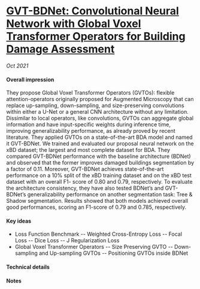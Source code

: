 
# [GVT-BDNet: Convolutional Neural Network with Global Voxel Transformer Operators for Building Damage Assessment](https://note.youdao.com/old-web/#/file/WEBcb78ae837a8210f167c659933c318d1a/pdf/WEB02ca0b89ba9f8f62e89af2e55ed7f7ec/)


_Oct 2021_

#### Overall impression
They propose Global Voxel Transformer Operators (GVTOs): flexible
attention-operators originally proposed for Augmented Microscopy that
can replace up-sampling, down-sampling, and size-preserving convolutions
within either a U-Net or a general CNN architecture without any limitation.
Dissimilar to local operators, like convolutions, GVTOs can aggregate global
information and have input-specific weights during inference time, improving
generalizability performance, as already proved by recent literature.
They applied GVTOs on a state-of-the-art BDA model and named it GVT-BDNet. We trained and evaluated our proposal neural network on the xBD
dataset; the largest and most complete dataset for BDA. They compared GVT-BDNet performance with the baseline architecture (BDNet) and observed that
the former improves damaged buildings segmentation by a factor of 0.11.
Moreover, GVT-BDNet achieves state-of-the-art performance on a 10% split
of the xBD training dataset and on the xBD test dataset with an overall F1-
score of 0.80 and 0.79, respectively.
To evaluate the architecture consistency, they have also tested BDNet’s
and GVT-BDNet’s generalizability performance on another segmentation
task: Tree & Shadow segmentation. Results showed that both models
achieved overall good performances, scoring an F1-score of 0.79 and 0.785,
respectively.
 
#### Key ideas
- Loss Function Benchmark
-- Weighted Cross-Entropy Loss
-- Focal Loss
-- Dice Loss
-- J Regularization Loss
- Global Voxel Transformer Operators
-- Size Preserving GVTO
-- Down-sampling and Up-sampling GVTOs
-- Positioning GVTOs inside BDNet

#### Technical details



#### Notes

